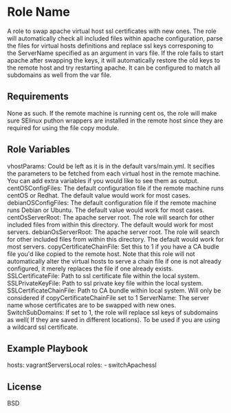 Role Name
=========

A role to swap apache virtual host ssl certificates with new ones. The role will automatically check all included files within apache configuration, parse the files for virtual hosts definitions and replace ssl keys corresponing to the ServerName specified as an argument in vars file. If the role fails to start apache after swapping the keys, it will automatically restore the old keys to the remote host and try restarting apache. It can be configured to match all subdomains as well from the var file.

Requirements
------------
None as such. If the remote machine is running cent os, the role will make sure SElinux puthon wrappers are installed in the remote host since they are required for using the file copy module.

Role Variables
--------------
vhostParams:
     Could be left as it is in the default vars/main.yml. It secifies the parameters to be fetched from each virtual host in the remote machine. You can add extra variables if you would like to see them as output.
centOSConfigFiles:
     The default configuration file if the remote machine runs centOS or Redhat. The default value would work for most cases.
debianOSConfigFiles:
       The default configuration file if the remote machine runs Debian or Ubuntu. The default value would work for most cases.
centOsServerRoot:
         The apache server root. The role will search for other included files from within this directory. The default would work for most servers.
debianOsServerRoot:
           The apache server root. The role will search for other included files from within this directory. The default would work for most servers.
copyCertificateChainFile:
        Set this to 1 if you have a CA budle file you'd like copied to the remote host. Note that this role will not automatically alter the virtual hosts to serve a chain file if one is not already configured, it merely replaces the file if one already exists.
SSLCertificateFile:
        Path to ssl certificate file within the local system.
SSLPrivateKeyFile:
         Path to ssl private key file within the local system.
SSLCertificateChainFile:
          Path to CA bundle within local system. Will only be considered if copyCertificateChainFile set to 1
ServerName:
          The server name whose certificates are to be swapped with new ones.
SwitchSubDomains:
            If set to 1, the role will replace ssl keys of subdomains as well( If they are saved in different locations). To be used if you are using a wildcard ssl certificate.



Example Playbook
----------------


hosts: vagrantServersLocal
roles:
      - switchApachessl

License
-------

BSD

